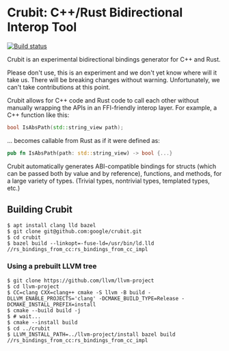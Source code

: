 # Crubit: C++/Rust Bidirectional Interop Tool

[![Build status](https://badge.buildkite.com/7a57a14e68aa3a0ab70972cbf2a35fd79d342ba152fee4a5b4.svg)](https://buildkite.com/bazel/crubit)

Crubit is an experimental bidirectional bindings generator for C++ and Rust.

Please don't use, this is an experiment and we don't yet know where will it take
us. There will be breaking changes without warning.  Unfortunately, we can't
take contributions at this point.

Crubit allows for C++ code and Rust code to call each other without manually
wrapping the APIs in an FFI-friendly interop layer. For example, a C++ function
like this:

```c++
bool IsAbsPath(std::string_view path);
```

... becomes callable from Rust as if it were defined as:

```rs
pub fn IsAbsPath(path: std::string_view) -> bool {...}
```

Crubit automatically generates ABI-compatible bindings for structs (which can be
passed both by value and by reference), functions, and methods, for a large
variety of types. (Trivial types, nontrivial types, templated types, etc.)

## Building Crubit

```
$ apt install clang lld bazel
$ git clone git@github.com:google/crubit.git
$ cd crubit
$ bazel build --linkopt=-fuse-ld=/usr/bin/ld.lld //rs_bindings_from_cc:rs_bindings_from_cc_impl
```

### Using a prebuilt LLVM tree

```
$ git clone https://github.com/llvm/llvm-project
$ cd llvm-project
$ CC=clang CXX=clang++ cmake -S llvm -B build -DLLVM_ENABLE_PROJECTS='clang' -DCMAKE_BUILD_TYPE=Release -DCMAKE_INSTALL_PREFIX=install
$ cmake --build build -j
$ # wait...
$ cmake --install build
$ cd ../crubit
$ LLVM_INSTALL_PATH=../llvm-project/install bazel build //rs_bindings_from_cc:rs_bindings_from_cc_impl
```
